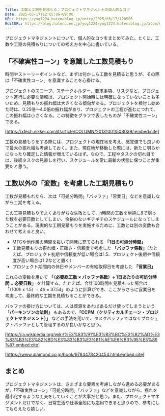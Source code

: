 ```yaml
---
Title: 工数と工期を見積もる：プロジェクトマネジメントの個人的なコツ
Date: 2025-03-17T12:05:06+09:00
URL: https://yug1224.hatenablog.jp/entry/2025/03/17/120506
EditURL: https://blog.hatena.ne.jp/yug1224/yug1224.hatenablog.jp/atom/entry/6802418398336582650
---
```


プロジェクトマネジメントについて、個人的なコツをまとめてみた。とくに、工数や工期の見積もりについての考え方を中心に書いている。

## 「不確実性コーン」を意識した工数見積もり

時間やストーリーポイントなど、まずは何かしら工数を見積ると思うが、その際は「不確実性コーン」を意識することを心掛ける。

プロジェクトのスコープ、ステークホルダー、要求事項、リスクなど、プロジェクト進行に必要な情報は、プロジェクト開始時には明確になっていないことも多いため、見積もりの振れ幅は大きくなる傾向がある。プロジェクトを検討し始めた時は、0.25倍〜4.0倍の振れ幅があり、プロジェクトの工程が進むにつれて、この振れ幅は小さくなる。この特徴をグラフで表したものが「不確実性コーン」である。

[https://xtech.nikkei.com/it/article/COLUMN/20131001/508039/:embed:cite]

工数の見積もりをする際には、プロジェクトの現在地を考え、感覚値でも良いので最大の振れ幅も考慮しておく。また、現在地が移動した際には、新たに明らかになったり確定した情報が増えているはず。なので、工程やタスクの切れ目では、後続タスクの見直しを行い、スケジュールを常に最新の状態に保つことが重要だと思う。

## 工数以外の「変数」を考慮した工期見積もり

工数が見積もれたら、次は「可処分時間」「バッファ」「営業日」などを意識しながら工期を考える。

この工期見積もりでよくありがちな失敗として、n時間の工数を単純に8で割った数を必要日数としてしまい、余裕のないギチギチのスケジュールになってしまうことがある。現実的な工期見積もりを実施するために、工数とは別の変数も合わせて考えると良い。

- MTGや他作業の時間を抜いて開発に充てられる **「1日の可処分時間」**
- 工数見積もりの振れ幅・正確さ・信頼度で考慮した **「バッファ係数」**（たとえば、プロジェクト初期や信頼度が低い場合は1.5、プロジェクト後期や信頼度が高い場合は1.2などと置く）
- プロジェクト期間内の休日やメンバーの有給取得日を考慮した **「営業日」**

これらの変数を用いて **「（必要総工数 × バッファ係数）÷ 1日あたりの可処分時間 = 必要日数」** を計算する。たとえば、合計100時間を見積もった場合は「（100h x 1.5）÷ 4h = 37.5d」のように計算ができ、ここからさらに営業日を考慮して、最終的な工期を見積もることができる。

バッファの掛け方については、人は資源をあればあるだけ使ってしまうという **「パーキンソンの法則」** もあるので、**「CCPM（クリティカルチェーン・プロジェクトマネジメント）」** などの手法を用いて、タスクバッファではなくプロジェクトバッファとして管理するのが良いかなと思う。

[https://ja.wikipedia.org/wiki/%E3%83%91%E3%83%BC%E3%82%AD%E3%83%B3%E3%82%BD%E3%83%B3%E3%81%AE%E6%B3%95%E5%89%87:embed:cite]

[https://www.diamond.co.jp/book/9784478420454.html:embed:cite]

## まとめ

プロジェクトマネジメントは、さまざまな要素を考慮しながら進める必要があるが、「不確実性コーン」「可処分時間」「バッファ」などを意識しながら、揺れを最小化するような工夫をしていくことが大事だと思う。また、プロジェクトマネジメントだけでなく、日常生活や仕事全般にも応用できると思うので、参考にしてもらえたら嬉しい。
